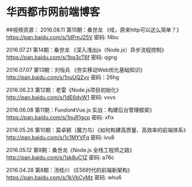 # 华西都市网前端博客
##视频资源：
2016.08.11 第15期：桑世龙 《哇，原来http可以这么简单？》
https://pan.baidu.com/s/1dFmJ25V 密码: f4bu
 
2016.07.21 第14期：桑世龙 《深入浅出js（Node.js）异步流程控制》 
https://pan.baidu.com/s/1bp3cT6f 密码: qgng

2016.07.07 第13期：刘恒兵 《夯实移动Web优化基础知识》
http://pan.baidu.com/s/1nuUQ2vv 密码：26hg
 
2016.06.23 第12期：老雷《Node.js项目初始化》 
http://pan.baidu.com/s/1dE6dvW1 密码: vxvs

2016.06.08 第11期：Fundon《Vue.js 实战：构建后台管理框架》 
https://pan.baidu.com/s/1nuR1gcp 密码: xfix


2016.05.26 第10期：莫卓颖（魔力鸟）《如何构建高质量、高效率的前端体系》 
http://pan.baidu.com/s/1c1MYVFq 密码: ivu8

2016.05.12 第9期：桑世龙《Node.js 全栈工程师之路》 
http://pan.baidu.com/s/1sk8uC1Z 密码: a76c

2016.04.28 第8期：汤桂川 《ES6时代的前端新架构》  
https://pan.baidu.com/s/1kVbCyMz 密码: whu6







